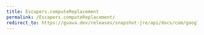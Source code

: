 ```yaml
---
title: Escapers.computeReplacement
permalink: /Escapers.computeReplacement/
redirect_to: https://guava.dev/releases/snapshot-jre/api/docs/com/google/common/escape/Escapers.html#computeReplacement-com.google.common.escape.CharEscaper-char-
---
```

